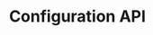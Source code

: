 ---
title: "Configuration API"
type: "guide-and-reference"
latest_version: "0.3"
section_home: true
weight: 60
desc: "Set up webhooks and manage bot agents."
color: "#8129e2"
---